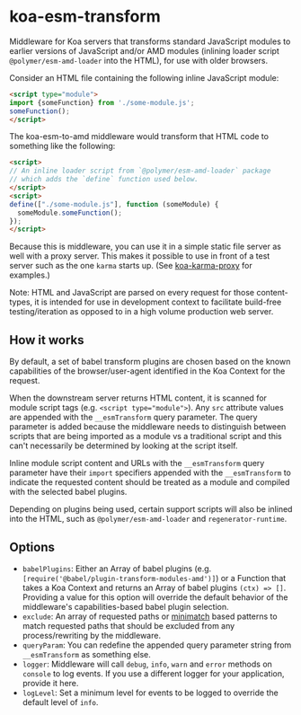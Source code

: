 # koa-esm-transform

Middleware for Koa servers that transforms standard JavaScript modules to earlier versions of JavaScript and/or AMD modules (inlining loader script `@polymer/esm-amd-loader` into the HTML), for use with older browsers.  

Consider an HTML file containing the following inline JavaScript module:

```html
<script type="module">
import {someFunction} from './some-module.js';
someFunction();
</script>
```

The koa-esm-to-amd middleware would transform that HTML code to something like the following:

```html
<script>
// An inline loader script from `@polymer/esm-amd-loader` package
// which adds the `define` function used below.
</script>
<script>
define(["./some-module.js"], function (someModule) {
  someModule.someFunction();
});
</script>
```

Because this is middleware, you can use it in a simple static file server as well with a proxy server.  This makes it possible to use in front of a test server such as the one `karma` starts up. (See [koa-karma-proxy](https://github.com/Polymer/koa-karma-proxy) for examples.)

Note: HTML and JavaScript are parsed on every request for those content-types, it is intended for use in development context to facilitate build-free testing/iteration as opposed to in a high volume production web server.

## How it works

By default, a set of babel transform plugins are chosen based on the known capabilities of the browser/user-agent identified in the Koa Context for the request.

When the downstream server returns HTML content, it is scanned for module script tags (e.g. `<script type="module">`).  Any `src` attribute values are appended with the `__esmTransform` query parameter.  The query parameter is added because the middleware needs to distinguish between scripts that are being imported as a module vs a traditional script and this can't necessarily be determined by looking at the script itself.

Inline module script content and URLs with the `__esmTransform` query parameter have their `import` specifiers appended with the `__esmTransform` to indicate the requested content should be treated as a module and compiled with the selected babel plugins.

Depending on plugins being used, certain support scripts will also be inlined into the HTML, such as `@polymer/esm-amd-loader` and `regenerator-runtime`.

## Options

- `babelPlugins`: Either an Array of babel plugins (e.g. `[require('@babel/plugin-transform-modules-amd')]`) or a Function that takes a Koa Context and returns an Array of babel plugins `(ctx) => []`.  Providing a value for this option will override the default behavior of the middleware's capabilities-based babel plugin selection.
- `exclude`: An array of requested paths or [minimatch](https://www.npmjs.com/package/minimatch) based patterns to match requested paths that should be excluded from any process/rewriting by the middleware.
- `queryParam`: You can redefine the appended query parameter string from `__esmTransform` as something else.
- `logger`: Middleware will call `debug`, `info`, `warn` and `error` methods on `console` to log events.  If you use a different logger for your application, provide it here.
- `logLevel`: Set a minimum level for events to be logged to override the default level of `info`.

